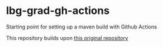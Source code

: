 # lbg-grad-gh-actions
Starting point for setting up a maven build with Github Actions  

This repository builds upon [this original repository](https://github.com/MrWalshyType2/QAA-Module3-UnitTest-Exercise-Solutions)
